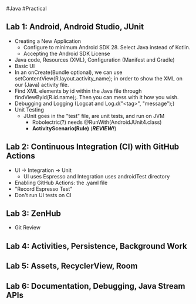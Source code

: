 #Java #Practical
## Lab 1: Android, Android Studio, JUnit
- Creating a New Application
	- Configure to minimum Android SDK 28. Select Java instead of Kotlin.
	- Accepting the Android SDK License
- Java code, Resources (XML), Configuration (Manifest and Gradle)
- Basic UI
- In an onCreate(Bundle optional), we can use setContentView(R.layout.activity_name); in order to show the XML on our (Java) activity file.
- Find XML elements by id within the Java file through findViewById(R.id.name);. Then you can mess with it how you wish.
- Debugging and Logging (Logcat and Log.d("<tag\>", "message");)
- Unit Testing
	- JUnit goes in the "test" file, are unit tests, and run on JVM
		- Robolectric(?) needs @RunWith(AndroidJUnit4.class)
		- **ActivityScenario(Rule)** (***REVIEW!***)

## Lab 2: Continuous Integration (CI) with GitHub Actions
- UI -> Integration -> Unit
	- UI uses Espresso and Integration uses androidTest directory
- Enabling GitHub Actions: the .yaml file
- "Record Espresso Test"
- Don't run UI tests on CI 

## Lab 3: ZenHub 
- Git Review

## Lab 4: Activities, Persistence, Background Work

## Lab 5: Assets, RecyclerView, Room

## Lab 6: Documentation, Debugging, Java Stream APIs